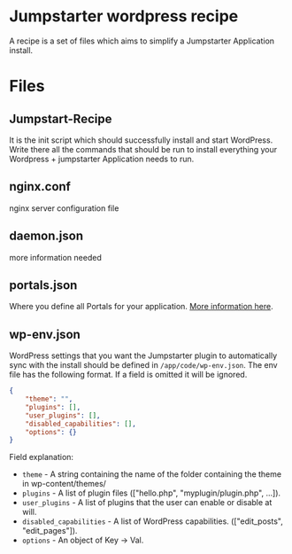 # Jumpstarter wordpress recipe

A recipe is a set of files which aims to simplify a Jumpstarter Application install.

# Files

## Jumpstart-Recipe

It is the init script which should successfully install and start WordPress.
Write there all the commands that should be run to install everything your Wordpress + jumpstarter Application needs to run.

## nginx.conf

nginx server configuration file

## daemon.json

more information needed

## portals.json

Where you define all Portals for your application.
[More information here](https://github.com/jumpstarter-io/help/wiki/App-Portals).

## wp-env.json

WordPress settings that you want the Jumpstarter plugin to automatically sync with the install should be defined in `/app/code/wp-env.json`. The env file has the following format. If a field is omitted it will be ignored.


```json
{
	"theme": "",
	"plugins": [],
	"user_plugins": [],
	"disabled_capabilities": [],
	"options": {}
}
```

Field explanation:

* `theme` - A string containing the name of the folder containing the theme in wp-content/themes/
* `plugins` - A list of plugin files (["hello.php", "myplugin/plugin.php", ...]).
* `user_plugins` - A list of plugins that the user can enable or disable at will.
* `disabled_capabilities` - A list of WordPress capabilities. (["edit_posts", "edit_pages"]).
* `options` - An object of Key -> Val.